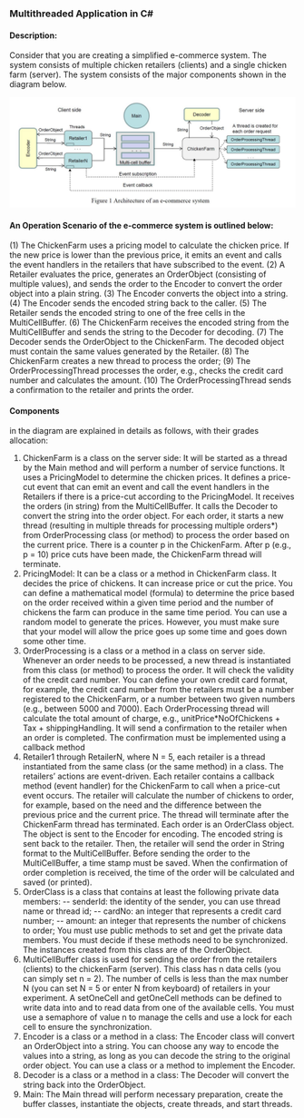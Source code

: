 ### Multithreaded Application in C#

#### Description: 
Consider that you are creating a simplified e-commerce system. The system consists of multiple chicken retailers (clients) and a single chicken farm (server). The system consists of the major components shown in the diagram below.

![Image](https://github.com/pranjalsk/data-structures-and-algorithms/blob/master/multithreading%20in%20C%23/ChickenFarmApplication/ecom.JPG)

#### An Operation Scenario of the e-commerce system is outlined below:
(1) The ChickenFarm uses a pricing model to calculate the chicken price. If the new price is lower than the previous price, it emits an event and calls the event handlers in the retailers that have subscribed to the event.
(2) A Retailer evaluates the price, generates an OrderObject (consisting of multiple values), and sends the order to the Encoder to convert the order object into a plain string.
(3) The Encoder converts the object into a string.
(4) The Encoder sends the encoded string back to the caller.
(5) The Retailer sends the encoded string to one of the free cells in the MultiCellBuffer.
(6) The ChickenFarm receives the encoded string from the MultiCellBuffer and sends the string to the Decoder for decoding.
(7) The Decoder sends the OrderObject to the ChickenFarm. The decoded object must contain the same values generated by the Retailer.
(8) The ChickenFarm creates a new thread to process the order;
(9) The OrderProcessingThread processes the order, e.g., checks the credit card number and calculates the amount.
(10) The OrderProcessingThread sends a confirmation to the retailer and prints the order.

#### Components
in the diagram are explained in details as follows, with their grades allocation:
1. ChickenFarm is a class on the server side: It will be started as a thread by the Main method and will perform a number of service functions. It uses a PricingModel to determine the chicken prices. It defines a price-cut event that can emit an event and call the event handlers in the Retailers if there is a price-cut according to the PricingModel. It receives the orders (in string) from the MultiCellBuffer. It calls the Decoder to convert the string into the order object. For each order, it starts a new thread (resulting in multiple threads for processing multiple orders*) from OrderProcessing class (or method) to process the order based on the current price. There is a counter p in the ChickenFarm. After p (e.g., p = 10) price cuts have been made, the ChickenFarm thread will terminate.
2. PricingModel: It can be a class or a method in ChickenFarm class. It decides the price of chickens. It can increase price or cut the price. You can define a mathematical model (formula) to determine the price based on the order received within a given time period and the number of chickens the farm can produce in the same time period. You can use a random model to generate the prices. However, you must make sure that your model will allow the price goes up some time and goes down some other time. 
3. OrderProcessing is a class or a method in a class on server side. Whenever an order needs to be processed, a new thread is instantiated from this class (or method) to process the order. It will check the validity of the credit card number. You can define your own credit card format, for example, the credit card number from the retailers must be a number registered to the ChickenFarm, or a number between two given numbers (e.g., between 5000 and 7000). Each OrderProcessing thread will calculate the total amount of charge, e.g., unitPrice*NoOfChickens + Tax + shippingHandling. It will send a confirmation to the retailer when an order is completed. The confirmation must be implemented using a callback method
4. Retailer1 through RetailerN, where N = 5, each retailer is a thread instantiated from the same class (or the same method) in a class. The retailers’ actions are event-driven. Each retailer contains a callback method (event handler) for the ChickenFarm to call when a price-cut event occurs. The retailer will calculate the number of chickens to order, for example, based on the need and the difference between the previous price and the current price. The thread will terminate after the ChickenFarm thread has terminated. Each order is an OrderClass object. The object is sent to the Encoder for encoding. The encoded string is sent back to the retailer. Then, the retailer will send the order in String format to the MultiCellBuffer. Before sending the order to the MultiCellBuffer, a time stamp must be saved. When the confirmation of order completion is received, the time of the order will be calculated and saved (or printed). 
5. OrderClass is a class that contains at least the following private data members:
-- senderId: the identity of the sender, you can use thread name or thread id;
-- cardNo: an integer that represents a credit card number;
-- amount: an integer that represents the number of chickens to order;
You must use public methods to set and get the private data members. You must decide if these methods need to be synchronized. The instances created from this class are of the OrderObject. 
6. MultiCellBuffer class is used for sending the order from the retailers (clients) to the chickenFarm (server). This class has n data cells (you can simply set n = 2). The number of cells is less than the max number N (you can set N = 5 or enter N from keyboard) of retailers in your experiment. A setOneCell and
getOneCell methods can be defined to write data into and to read data from one of the available cells. You must use a semaphore of value n to manage the cells and use a lock for each cell to ensure the synchronization.
7. Encoder is a class or a method in a class: The Encoder class will convert an OrderObject into a string. You can choose any way to encode the values into a string, as long as you can decode the string to the original order object. You can use a class or a method to implement the Encoder. 
8. Decoder is a class or a method in a class: The Decoder will convert the string back into the OrderObject.
9. Main: The Main thread will perform necessary preparation, create the buffer classes, instantiate the objects, create threads, and start threads.


